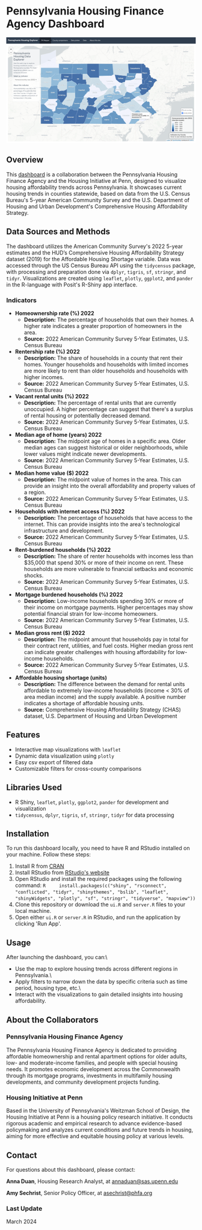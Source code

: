 # Pennsylvania Housing Finance Agency Dashboard

![Dashboard landing page](https://github.com/housinginitiative/PHFA-Housing-Dash/blob/80ccdf7ead5fe87b68a48cea421b6050f63509e9/dashboard%20files/www/dashboard%20screenshot.png)

## Overview

This [dashboard](https://housinginitiative.shinyapps.io/PHFA_Housing_Dashboard/) is a collaboration between the Pennsylvania Housing Finance Agency and the Housing Initiative at Penn, designed to visualize housing affordability trends across Pennsylvania. It showcases current housing trends in counties statewide, based on data from the U.S. Census Bureau's 5-year American Community Survey and the U.S. Department of Housing and Urban Development's Comprehensive Housing Affordability Strategy.

## Data Sources and Methods

The dashboard utilizes the American Community Survey's 2022 5-year estimates and the HUD’s Comprehensive Housing Affordability Strategy dataset (2019) for the Affordable Housing Shortage variable. Data was accessed through the US Census Bureau API using the `tidycensus` package, with processing and preparation done via `dplyr`, `tigris`, `sf`, `stringr`, and `tidyr`. Visualizations are created using `leaflet`, `plotly`, `ggplot2`, and `pander` in the R-language with Posit's R-Shiny app interface.

### Indicators

-   **Homeownership rate (%) 2022**
    -   **Description:** The percentage of households that own their homes. A higher rate indicates a greater proportion of homeowners in the area.
    -   **Source:** 2022 American Community Survey 5-Year Estimates, U.S. Census Bureau
-   **Rentership rate (%) 2022**
    -   **Description:** The share of households in a county that rent their homes. Younger households and households with limited incomes are more likely to rent than older households and households with higher incomes.
    -   **Source:** 2022 American Community Survey 5-Year Estimates, U.S. Census Bureau
-   **Vacant rental units (%) 2022**
    -   **Description:** The percentage of rental units that are currently unoccupied. A higher percentage can suggest that there's a surplus of rental housing or potentially decreased demand.
    -   **Source:** 2022 American Community Survey 5-Year Estimates, U.S. Census Bureau
-   **Median age of home (years) 2022**
    -   **Description:** The midpoint age of homes in a specific area. Older median ages can suggest historical or older neighborhoods, while lower values might indicate newer developments.
    -   **Source:** 2022 American Community Survey 5-Year Estimates, U.S. Census Bureau
-   **Median home value (\$) 2022**
    -   **Description:** The midpoint value of homes in the area. This can provide an insight into the overall affordability and property values of a region.
    -   **Source:** 2022 American Community Survey 5-Year Estimates, U.S. Census Bureau
-   **Households with internet access (%) 2022**
    -   **Description:** The percentage of households that have access to the internet. This can provide insights into the area's technological infrastructure and development.
    -   **Source:** 2022 American Community Survey 5-Year Estimates, U.S. Census Bureau
-   **Rent-burdened households (%) 2022**
    -   **Description:** The share of renter households with incomes less than \$35,000 that spend 30% or more of their income on rent. These households are more vulnerable to financial setbacks and economic shocks.
    -   **Source:** 2022 American Community Survey 5-Year Estimates, U.S. Census Bureau
-   **Mortgage burdened households (%) 2022**
    -   **Description:** Low-income households spending 30% or more of their income on mortgage payments. Higher percentages may show potential financial strain for low-income homeowners.
    -   **Source:** 2022 American Community Survey 5-Year Estimates, U.S. Census Bureau
-   **Median gross rent (\$) 2022**
    -   **Description:** The midpoint amount that households pay in total for their contract rent, utilities, and fuel costs. Higher median gross rent can indicate greater challenges with housing affordability for low-income households.
    -   **Source:** 2022 American Community Survey 5-Year Estimates, U.S. Census Bureau
-   **Affordable housing shortage (units)**
    -   **Description:** The difference between the demand for rental units affordable to extremely low-income households (income \< 30% of area median income) and the supply available. A positive number indicates a shortage of affordable housing units.
    -   **Source:** Comprehensive Housing Affordability Strategy (CHAS) dataset, U.S. Department of Housing and Urban Development

## Features

-   Interactive map visualizations with `leaflet`
-   Dynamic data visualization using `plotly`
-   Easy csv export of filtered data
-   Customizable filters for cross-county comparisons

## Libraries Used

-   R Shiny, `leaflet`, `plotly`, `ggplot2`, `pander` for development and visualization
-   `tidycensus`, `dplyr`, `tigris`, `sf`, `stringr`, `tidyr` for data processing

## Installation

To run this dashboard locally, you need to have R and RStudio installed on your machine. Follow these steps:

1.  Install R from [CRAN](https://cran.r-project.org/)
2.  Install RStudio from [RStudio's website](https://www.rstudio.com/products/rstudio/download/)
3.  Open RStudio and install the required packages using the following command: `R     install.packages(c("shiny", "rsconnect", "conflicted", "tidyr", "shinythemes", "bslib", "leaflet", "shinyWidgets", "plotly", "sf", "stringr", "tidyverse", "mapview"))`
4.  Clone this repository or download the `ui.R` and `server.R` files to your local machine.
5.  Open either `ui.R` or `server.R` in RStudio, and run the application by clicking 'Run App'.

## Usage

After launching the dashboard, you can:\
- Use the map to explore housing trends across different regions in Pennsylvania.\
- Apply filters to narrow down the data by specific criteria such as time period, housing type, etc.\
- Interact with the visualizations to gain detailed insights into housing affordability.

## About the Collaborators

### Pennsylvania Housing Finance Agency

The Pennsylvania Housing Finance Agency is dedicated to providing affordable homeownership and rental apartment options for older adults, low- and moderate-income families, and people with special housing needs. It promotes economic development across the Commonwealth through its mortgage programs, investments in multifamily housing developments, and community development projects funding.

### Housing Initiative at Penn

Based in the University of Pennsylvania's Weitzman School of Design, the Housing Initiative at Penn is a housing policy research initiative. It conducts rigorous academic and empirical research to advance evidence-based policymaking and analyzes current conditions and future trends in housing, aiming for more effective and equitable housing policy at various levels.


## Contact

For questions about this dashboard, please contact:

**Anna Duan**, Housing Research Analyst, at [annaduan\@sas.upenn.edu](mailto:annaduan@sas.upenn.edu)

**Amy Sechrist**, Senior Policy Officer, at [asechrist\@phfa.org](mailto:asechrist@phfa.org)


### Last Update  
March 2024
